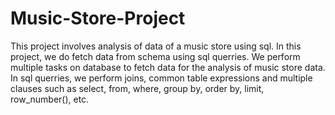 # Music-Store-Project
This project involves analysis of data of a music store using sql. In this project, we do fetch data from schema using sql querries.
We perform multiple tasks on database to fetch data for the analysis of music store data. In sql querries, we perform joins, common 
table expressions and multiple clauses such as select, from, where, group by, order by, limit, row_number(), etc.

